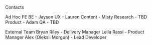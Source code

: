 Contacts

Ad Hoc 
  FE
  BE - Jayson
  UX - Lauren
  Content - Misty
  Research - TBD
  Product - Adam
  QA - TBD 


External Team 
  Bryan Riley - Delivery Manager
  Leila Rassi - Product Manager
  Alex (Oleksii Morgun) - Lead Developer


